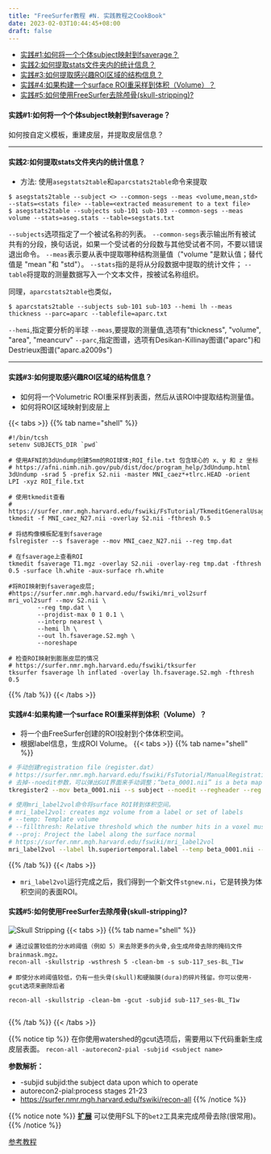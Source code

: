 ```yaml
---
title: "FreeSurfer教程 #N. 实践教程之CookBook"
date: 2023-02-03T10:44:45+08:00
draft: false
---
```


- [实践#1:如何将一个个体subject映射到fsaverage？](#实践1如何将一个个体subject映射到fsaverage)
- [实践2:如何提取stats文件夹内的统计信息？](#实践2如何提取stats文件夹内的统计信息)
- [实践#3:如何提取感兴趣ROI区域的结构信息？](#实践3如何提取感兴趣roi区域的结构信息)
- [实践#4:如果构建一个surface ROI重采样到体积（Volume）？](#实践4如果构建一个surface-roi重采样到体积volume)
- [实践#5:如何使用FreeSurfer去除颅骨(skull-stripping)?](#实践5如何使用freesurfer去除颅骨skull-stripping)


#### 实践#1:如何将一个个体subject映射到fsaverage？

如何按自定义模板，重建皮层，并提取皮层信息？

----

#### 实践2:如何提取stats文件夹内的统计信息？
- 方法: 使用`asegstats2table`和`aparcstats2table`命令来提取

```shell
$ asegstats2table --subject <> --common-segs --meas <volume,mean,std> --stats=<stats file> --table=<extracted measurement to a text file>
$ asegstats2table --subjects sub-101 sub-103 --common-segs --meas volume --stats=aseg.stats --table=segstats.txt
```
`--subjects`选项指定了一个被试名称的列表。
`--common-segs`表示输出所有被试共有的分段，换句话说，如果一个受试者的分段数与其他受试者不同，不要以错误退出命令。
`--meas`表示要从表中提取哪种结构测量值（"volume "是默认值；替代值是 "mean "和 "std"）。
`--stats`指的是将从分段数据中提取的统计文件；
`--table`将提取的测量数据写入一个文本文件，按被试名称组织。

同理，`aparcstats2table`也类似，
```shell
$ aparcstats2table --subjects sub-101 sub-103 --hemi lh --meas thickness --parc=aparc --tablefile=aparc.txt
```
`--hemi`,指定要分析的半球
`--meas`,要提取的测量值,选项有"thickness", "volume", "area",  "meancurv"
`--parc`,指定图谱，选项有Desikan-Killinay图谱("aparc")和Destrieux图谱("aparc.a2009s")


-----

#### 实践#3:如何提取感兴趣ROI区域的结构信息？
- 如何将一个Volumetric ROI重采样到表面，然后从该ROI中提取结构测量值。
- 如何将ROI区域映射到皮层上

{{< tabs >}}
{{% tab name="shell" %}}
```
#!/bin/tcsh
setenv SUBJECTS_DIR `pwd`

# 使用AFNI的3dUndump创建5mm的ROI球体;ROI_file.txt 包含球心的 x、y 和 z 坐标
# https://afni.nimh.nih.gov/pub/dist/doc/program_help/3dUndump.html
3dUndump -srad 5 -prefix S2.nii -master MNI_caez*+tlrc.HEAD -orient LPI -xyz ROI_file.txt

# 使用tkmedit查看
# https://surfer.nmr.mgh.harvard.edu/fswiki/FsTutorial/TkmeditGeneralUsage
tkmedit -f MNI_caez_N27.nii -overlay S2.nii -fthresh 0.5

# 将结构像模板配准到fsaverage
fslregister --s fsaverage --mov MNI_caez_N27.nii --reg tmp.dat

# 在fsaverage上查看ROI
tkmedit fsaverage T1.mgz -overlay S2.nii -overlay-reg tmp.dat -fthresh 0.5 -surface lh.white -aux-surface rh.white

#将ROI映射到fsaverage皮层;
#https://surfer.nmr.mgh.harvard.edu/fswiki/mri_vol2surf
mri_vol2surf --mov S2.nii \
        --reg tmp.dat \
        --projdist-max 0 1 0.1 \
        --interp nearest \
        --hemi lh \
        --out lh.fsaverage.S2.mgh \
        --noreshape

# 检查ROI映射到膨胀皮层的情况
# https://surfer.nmr.mgh.harvard.edu/fswiki/tksurfer
tksurfer fsaverage lh inflated -overlay lh.fsaverage.S2.mgh -fthresh 0.5

```
{{% /tab %}}
{{< /tabs >}}


#### 实践#4:如果构建一个surface ROI重采样到体积（Volume）？
 - 将一个由FreeSurfer创建的ROI投射到个体体积空间。
 - 根据label信息，生成ROI Volume。
 {{< tabs >}}
 {{% tab name="shell" %}}
 ```Bash
 # 手动创建registration file（register.dat）
 # https://surfer.nmr.mgh.harvard.edu/fswiki/FsTutorial/ManualRegistration
 # 去掉--noedit参数，可以弹出GUI界面来手动调整；“beta_0001.nii” is a beta map created in the subject’s native space
tkregister2 --mov beta_0001.nii --s subject --noedit --regheader --reg register.dat

# 使用mri_label2vol命令将surface ROI转到体积空间。
# mri_label2vol: creates mgz volume from a label or set of labels
# --temp: Template volume
# --fillthresh: Relative threshold which the number hits in a voxel must exceed for the voxel to be considered a candidate for membership in the label. (See mri_label2vol --help for more information)
# --proj: Project the label along the surface normal
# https://surfer.nmr.mgh.harvard.edu/fswiki/mri_label2vol
mri_label2vol --label lh.superiortemporal.label --temp beta_0001.nii --subject subject --hemi lh --fillthresh .9 --proj frac 0 1 .1 --reg register.dat --o $PWD/stgnew.nii
 ```
 {{% /tab %}}
 {{< /tabs >}}
 
- `mri_label2vol`运行完成之后，我们得到一个新文件`stgnew.ni`，它是转换为体积空间的表面ROI。


#### 实践#5:如何使用FreeSurfer去除颅骨(skull-stripping)?
![Skull Stripping](/freesurfer/images/06_skullstripping_compare.png)
{{< tabs >}}
{{% tab name="shell" %}}
```
# 通过设置较低的分水岭阈值（例如 5）来去除更多的头骨,会生成颅骨去除的掩码文件brainmask.mgz。
recon-all -skullstrip -wsthresh 5 -clean-bm -s sub-117_ses-BL_T1w

# 即使分水岭阈值较低，仍有一些头骨(skull)和硬脑膜(dura)的碎片残留。你可以使用-gcut选项来删除后者

recon-all -skullstrip -clean-bm -gcut -subjid sub-117_ses-BL_T1w


```
{{% /tab %}}
{{< /tabs >}}



{{% notice tip %}}
在你使用watershed的gcut选项后，需要用以下代码重新生成皮层表面。
`recon-all -autorecon2-pial -subjid <subject name>` 

**参数解析：**
- -subjid subjid:the subject data upon which to operate
- autorecon2-pial:process stages 21-23
- https://surfer.nmr.mgh.harvard.edu/fswiki/recon-all
{{% /notice %}}

{{% notice note %}}
[**扩展**](https://zhuanlan.zhihu.com/p/46204427) 可以使用FSL下的`bet2`工具来完成颅骨去除(很常用)。
{{% /notice %}}

[参考教程](https://andysbrainbook.readthedocs.io/en/latest/FreeSurfer/FS_ShortCourse/FS_13_PialSurface.html)

